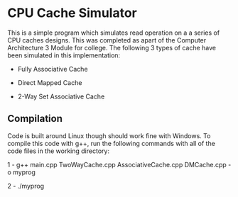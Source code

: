 # CPU Cache Simulator

This is a simple program which simulates read operation on a a series of CPU caches designs. This was completed as apart of the Computer Architecture 3 Module for college. The following 3 types of cache have been simulated in this implementation:

- Fully Associative Cache

- Direct Mapped Cache

- 2-Way Set Associative Cache

## Compilation

Code is built around Linux though should work fine with Windows. To compile this code with g++, run the following commands with all of the code files in the working directory:

1 - g++ main.cpp TwoWayCache.cpp AssociativeCache.cpp DMCache.cpp -o myprog

2 - ./myprog
